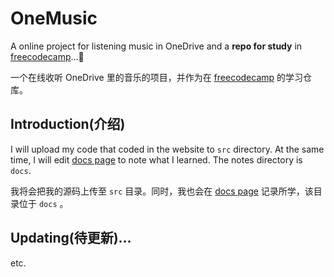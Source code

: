 # OneMusic

A online project for listening music in OneDrive and a **repo for study** in [freecodecamp](https://chinese.freecodecamp.org/learn/)...🤣

一个在线收听 OneDrive 里的音乐的项目，并作为在 [freecodecamp](https://chinese.freecodecamp.org/learn/) 的学习仓库。

## Introduction(介绍)

I will upload my code that coded in the website to `src` directory. At the same time, I will edit [docs page](https://shincyan1900.github.io/OneMusic)  to note what I learned. The notes directory is `docs`.

我将会把我的源码上传至 `src` 目录。同时，我也会在 [docs page](https://shincyan1900.github.io/OneMusic) 记录所学，该目录位于 `docs` 。

## Updating(待更新)...

etc.
